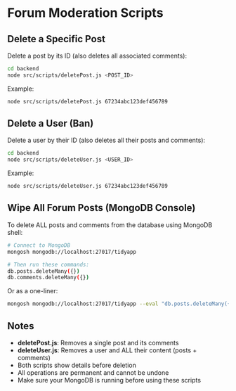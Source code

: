 # Forum Moderation Scripts

## Delete a Specific Post

Delete a post by its ID (also deletes all associated comments):

```bash
cd backend
node src/scripts/deletePost.js <POST_ID>
```

Example:

```bash
node src/scripts/deletePost.js 67234abc123def456789
```

## Delete a User (Ban)

Delete a user by their ID (also deletes all their posts and comments):

```bash
cd backend
node src/scripts/deleteUser.js <USER_ID>
```

Example:

```bash
node src/scripts/deleteUser.js 67234abc123def456789
```

## Wipe All Forum Posts (MongoDB Console)

To delete ALL posts and comments from the database using MongoDB shell:

```bash
# Connect to MongoDB
mongosh mongodb://localhost:27017/tidyapp

# Then run these commands:
db.posts.deleteMany({})
db.comments.deleteMany({})
```

Or as a one-liner:

```bash
mongosh mongodb://localhost:27017/tidyapp --eval "db.posts.deleteMany({}); db.comments.deleteMany({})"
```

## Notes

- **deletePost.js**: Removes a single post and its comments
- **deleteUser.js**: Removes a user and ALL their content (posts + comments)
- Both scripts show details before deletion
- All operations are permanent and cannot be undone
- Make sure your MongoDB is running before using these scripts
